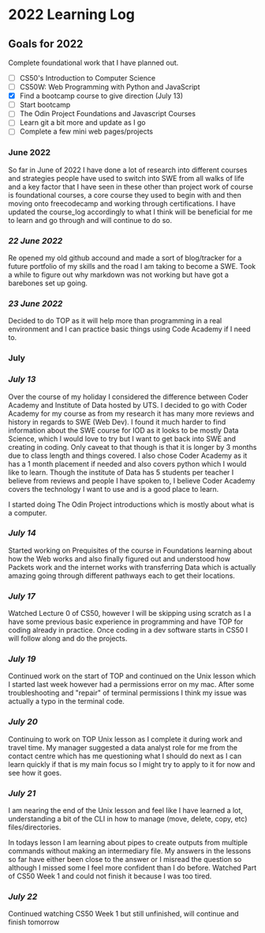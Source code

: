 # 2022 Learning Log

## Goals for 2022

Complete foundational work that I have planned out. 
- [ ] CS50's Introduction to Computer Science
- [ ] CS50W: Web Programming with Python and JavaScript
- [x] Find a bootcamp course to give direction (July 13)
- [ ] Start bootcamp
- [ ] The Odin Project Foundations and Javascript Courses
- [ ] Learn git a bit more and update as I go
- [ ] Complete a few mini web pages/projects

### June 2022

So far in June of 2022 I have done a lot of research into different courses and strategies people have used to switch into SWE from all walks of life and a key factor that I have seen in these other than project work of course is foundational courses, a core course they used to begin with and then moving onto freecodecamp and working through certifications. I have updated the course_log accordingly to what I think will be beneficial for me to learn and go through and will continue to do so.

### _22 June 2022_

Re opened my old github accound and made a sort of blog/tracker for a future portfolio of my skills and the road I am taking to become a SWE. Took a while to figure out why markdown was not working but have got a barebones set up going.

### _23 June 2022_

Decided to do TOP as it will help more than programming in a real environment and I can practice basic things using Code Academy if I need to.

### July

### _July 13_

Over the course of my holiday I considered the difference between Coder Academy and Institute of Data hosted by UTS. I decided to go with Coder Academy for my course as from my research it has many more reviews and history in regards to SWE (Web Dev). I found it much harder to find information about the SWE course for IOD as it looks to be mostly Data Science, which I would love to try but I want to get back into SWE and creating in coding. Only caveat to that though is that it is longer by 3 months due to class length and things covered. I also chose Coder Academy as it has a 1 month placement if needed and also covers python which I would like to learn. Though the institute of Data has 5 students per teacher I believe from reviews and people I have spoken to, I believe Coder Academy covers the technology I want to use and is a good place to learn.

I started doing The Odin Project introductions which is mostly about what is a computer.

### _July 14_

Started working on Prequisites of the course in Foundations learning about how the Web works and also finally figured out and understood how Packets work and the internet works with transferring Data which is actually amazing going through different pathways each to get their locations.

### _July 17_

Watched Lecture 0 of CS50, however I will be skipping using scratch as I a have some previous basic experience in programming and have TOP for coding already in practice. Once coding in a dev software starts in CS50 I will follow along and do the projects.

### _July 19_

Continued work on the start of TOP and continued on the Unix lesson which I started last week however had a permissions error on my mac. After some troubleshooting and "repair" of terminal permissions I think my issue was actually a typo in the terminal code.

### _July 20_

Continuing to work on TOP Unix lesson as I complete it during work and travel time. My manager suggested a data analyst role for me from the contact centre which has me questioning what I should do next as I can learn quickly if that is my main focus so I might try to apply to it for now and see how it goes.

### _July 21_ 

I am nearing the end of the Unix lesson and feel like I have learned a lot, understanding a bit of the CLI in how to manage (move, delete, copy, etc) files/directories.

In todays lesson I am learning about pipes to create outputs from multiple commands without making an intermediary file. My answers in the lessons so far have either been close to the answer or I misread the question so although I missed some I feel more confident than I do before. Watched Part of CS50 Week 1 and could not finish it because I was too tired.

### _July 22_

Continued watching CS50 Week 1 but still unfinished, will continue and finish tomorrow
